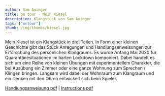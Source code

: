 ```yaml
---
author: Sam Auinger
title: on tour - Mein Kiesel
description: Klangstück von Sam Auinger
tags: ["ontour"]
thumb: /img/thumbs/kiesel.jpg
---
```

Mein Kiesel ist ein Klangstück in drei Teilen. In Form einer kleinen Geschichte gibt das Stück Anregungen und Handlungsanweisungen zur Erforschung des persönlichen Klangraums. Es wurde Anfang Mai 2020 für Quarantänesituationen im harten Lockdown komponiert. Dabei handelt es sich um eine Reihe von kleinen Übungen mit experimentellem Charakter, die bei Ausübung ein Zimmer oder eine ganze Wohnung zum Sprechen / Klingen bringen. Langsam wird dabei der Wohnraum zum Klangraum und ein Denken mit den Ohren entwickelt sich beim Spieler. 

[Handlungsanweisung pdf](/doc/MeinKiesel_samauinger.pdf) | [Instructions pdf](/doc/MyPebble_samauinger.pdf)